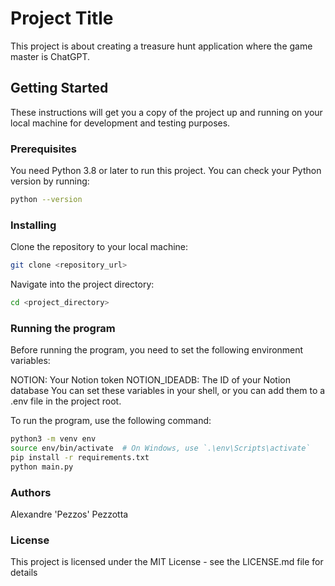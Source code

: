 # Project Title

This project is about creating a treasure hunt application where the game master is ChatGPT.

## Getting Started

These instructions will get you a copy of the project up and running on your local machine for development and testing purposes.

### Prerequisites

You need Python 3.8 or later to run this project. You can check your Python version by running:

```bash
python --version
```

### Installing

Clone the repository to your local machine:
```bash
git clone <repository_url>
```
Navigate into the project directory:
```bash
cd <project_directory>
```

### Running the program

Before running the program, you need to set the following environment variables:

NOTION: Your Notion token
NOTION_IDEADB: The ID of your Notion database
You can set these variables in your shell, or you can add them to a .env file in the project root.

To run the program, use the following command:
```bash
python3 -m venv env
source env/bin/activate  # On Windows, use `.\env\Scripts\activate`
pip install -r requirements.txt
python main.py
```

### Authors

Alexandre 'Pezzos' Pezzotta 

### License

This project is licensed under the MIT License - see the LICENSE.md file for details
